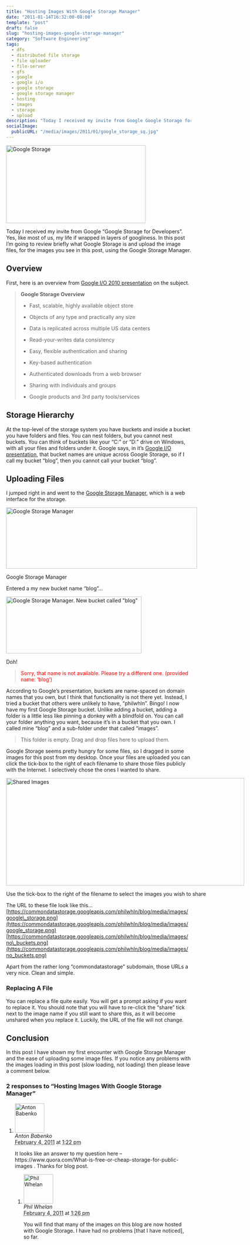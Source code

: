 ```yaml
---
title: "Hosting Images With Google Storage Manager"
date: "2011-01-14T16:32:00-08:00"
template: "post"
draft: false
slug: "hosting-images-google-storage-manager"
category: "Software Engineering"
tags:
  - dfs
  - distributed file storage
  - file uploader
  - file-server
  - gfs
  - google
  - google i/o
  - google storage
  - google storage manager
  - hosting
  - images
  - storage
  - upload
description: "Today I received my invite from Google Google Storage for Developers. Yes, like most of us, my life if wrapped in layers of googliness. In this post I'm going to review briefly what Google Storage is and upload the image files, for the images you see in this post, using the Google Storage Manager."
socialImage:
  publicURL: "/media/images/2011/01/google_storage_sq.jpg"
---
```

<a href="/hosting-images-google-storage-manager"><img alt="Google Storage" class="size-full wp-image-887" height="212" src="https://commondatastorage.googleapis.com/philwhln/blog/media/images/google_storage.png" title="Google Storage" width="380"/></a>

Today I received my invite from Google “Google Storage for Developers”. Yes, like most of us, my life if wrapped in layers of googliness. In this post I’m going to review briefly what Google Storage is and upload the image files, for the images you see in this post, using the Google Storage Manager. 

## Overview

First, here is an overview from [Google I/O 2010 presentation](https://www.youtube.com/watch?v=GLbRvcbkAwE#t=12m56s) on the subject.

>  
> __Google Storage Overview__
> 
> *   Fast, scalable, highly available object store
> 
> *   Objects of any type and practically any size
> *   Data is replicated across multiple US data centers
> *   Read-your-writes data consistency
> 
> *   Easy, flexible authentication and sharing
> 
> *   Key-based authentication
> *   Authenticated downloads from a web browser
> *   Sharing with individuals and groups
> 
> *   Google products and 3rd party tools/services
> 
> 

## Storage Hierarchy

At the top-level of the storage system you have buckets and inside a bucket you have folders and files. You can nest folders, but you cannot nest buckets. You can think of buckets like your “C:” or “D:” drive on Windows, with all your files and folders under it. Google says, in it’s [Google I/O presentation](https://www.youtube.com/watch?v=GLbRvcbkAwE), that bucket names are unique across Google Storage, so if I call my bucket “blog”, then you cannot call your bucket “blog”.

## Uploading Files

I jumped right in and went to the [Google Storage Manager](https://sandbox.google.com/storage/#), which is a web interface for the storage.

<div class="wp-caption alignnone" id="attachment_879" style="width: 530px">
<a href="https://commondatastorage.googleapis.com/philwhln/blog/media/images/no_buckets.png">
<img alt="Google Storage Manager" class="size-full wp-image-879" height="167" src="https://commondatastorage.googleapis.com/philwhln/blog/media/images/no_buckets.png" title="Google Storage Manager" width="520"/>
</a>
<p class="wp-caption-text">Google Storage Manager</p>
</div>

Entered a my new bucket name “blog”…

<a href="https://commondatastorage.googleapis.com/philwhln/blog/media/images/bucket_called_blog.png"><img alt='Google Storage Manager. New bucket called "blog"' class="size-full wp-image-880" height="155" src="https://commondatastorage.googleapis.com/philwhln/blog/media/images/bucket_called_blog.png" title='Google Storage Manager. New bucket called "blog"' width="369"/></a>

Doh!

<blockquote style="color: red">
<p>Sorry, that name is not available. Please try a different one. (provided name: ‘blog’)</p>
</blockquote>

According to Google’s presentation, buckets are name-spaced on domain names that you own, but I think that functionality is not there yet. Instead, I tried a bucket that others were unlikely to have, “philwhln”. Bingo! I now have my first Google Storage bucket. Unlike adding a bucket, adding a folder is a little less like pinning a donkey with a blindfold on. You can call your folder anything you want, because it’s in a bucket that you own. I called mine “blog” and a sub-folder under that called “images”.

>  
> This folder is empty. Drag and drop files here to upload them.
> 

Google Storage seems pretty hungry for some files, so I dragged in some images for this post from my desktop. Once your files are uploaded you can click the tick-box to the right of each filename to share those files publicly with the Internet. I selectively chose the ones I wanted to share.

<div class="wp-caption alignnone" id="attachment_884" style="width: 659px">
<a href="https://commondatastorage.googleapis.com/philwhln/blog/media/images/shared_images.png">
<img alt="Shared Images" class="size-full wp-image-884" height="293" src="https://commondatastorage.googleapis.com/philwhln/blog/media/images/shared_images.png" title="Shared Images" width="649"/>
</a>
<p class="wp-caption-text">Use the tick-box to the right of the filename to select the images you wish to share</p>
</div>

The URL to these file look like this…  
[https://commondatastorage.googleapis.com/philwhln/blog/media/images/google\_storage.png](https://commondatastorage.googleapis.com/philwhln/blog/media/images/google_storage.png)  
[https://commondatastorage.googleapis.com/philwhln/blog/media/images/no\_buckets.png](https://commondatastorage.googleapis.com/philwhln/blog/media/images/no_buckets.png)

Apart from the rather long “commondatastorage” subdomain, those URLs a very nice. Clean and simple.

### Replacing A File

You can replace a file quite easily. You will get a prompt asking if you want to replace it. You should note that you will have to re-click the “share” tick next to the image name if you still want to share this, as it will become unshared when you replace it. Luckily, the URL of the file will not change.

## Conclusion

In this post I have shown my first encounter with Google Storage Manager and the ease of uploading some image files. If you notice any problems with the images loading in this post (slow loading, not loading) then please leave a comment below.

<div id="comments">
  <h3 id="comments-number" class="comments-header">2 responses to “Hosting Images With Google Storage Manager”</h3>
  <ol class="comment-list">
    <li id="comment-963" class="comment even thread-even depth-1 comment reader">
      <img alt="Anton Babenko" src="https://1.gravatar.com/avatar/fc9fce3c16a287d672ec5433430f11ca?s=80&amp;d=https%3A%2F%2F1.gravatar.com%2Favatar%2Fad516503a11cd5ca435acc9bb6523536%3Fs%3D80&amp;r=PG" class="avatar avatar-80 photo" height="80" width="80" />
      <div class="comment-meta comment-meta-data">
        <div class="comment-author vcard">
          <cite class="fn" title="https://imagepush.to">Anton Babenko</cite>
        </div>
        <!-- .comment-author .vcard -->
        <abbr class="comment-date" title="Friday, February 4th, 2011, 1:22 pm">February 4, 2011</abbr> at <abbr class="comment-time" title="Friday, February 4th, 2011, 1:22 pm">1:22 pm</abbr>
      </div>
      <div class="comment-text">
        <p>It looks like an answer to my question here – https://www.quora.com/What-is-free-or-cheap-storage-for-public-images . Thanks for blog post.</p>
      </div>
      <!-- .comment-text -->
      <ol class="children">
        <li id="comment-964" class="comment byuser comment-author-admin bypostauthor odd alt depth-2 comment role-administrator user-admin entry-author">
          <img alt="Phil Whelan" src="https://1.gravatar.com/avatar/5f357d996da96ccd36d3374e3728bf29?s=80&amp;d=https%3A%2F%2F1.gravatar.com%2Favatar%2Fad516503a11cd5ca435acc9bb6523536%3Fs%3D80&amp;r=PG" class="avatar avatar-80 photo" height="80" width="80" />
          <div class="comment-meta comment-meta-data">
            <div class="comment-author vcard">
              <cite class="fn" title="https://www.google.com/profiles/101358683928607234715">Phil Whelan</cite>
            </div>
            <!-- .comment-author .vcard -->
            <abbr class="comment-date" title="Friday, February 4th, 2011, 1:26 pm">February 4, 2011</abbr> at <abbr class="comment-time" title="Friday, February 4th, 2011, 1:26 pm">1:26 pm</abbr>
          </div>
          <div class="comment-text">
            <p>You will find that many of the images on this blog are now hosted with Google Storage. I have had no problems [that I have noticed], so far.</p>
          </div>
          <!-- .comment-text -->
        </li>
        <!-- .comment -->
      </ol>
    </li>
    <!-- .comment -->
  </ol>
  <!-- .comment-list -->
</div>

